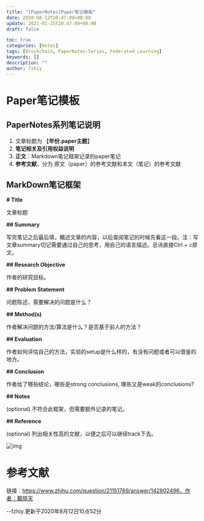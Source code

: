 ```yaml
---
title: "[PaperNotes]Paper笔记模板"
date: 2020-08-12T20:47:09+08:00
update: 2021-01-25T20:47:09+08:00
draft: false

toc: true
categories: [Notes]
tags: [Blockchain, PaperNotes-Series, Federated Learning]
keywords: []
description: ""
author: fzhiy
---
```




# Paper笔记模板

## PaperNotes系列笔记说明

1. 文章标题为 【**年份.paper主题**】
2. **笔记相关及引用权益说明**
3. **正文**：Markdown笔记框架记录的paper笔记
4. **参考文献**，分为 原文（paper）的参考文献和本文（笔记）的参考文献

## MarkDown笔记框架

**# Title**

文章标题



**## Summary**

写完笔记之后最后填，概述文章的内容，以后查阅笔记的时候先看这一段。注：写文章summary切记需要通过自己的思考，用自己的语言描述。忌讳直接Ctrl + c原文。



**## Research Objective**

作者的研究目标。



**## Problem Statement**

问题陈述，需要解决的问题是什么？



**## Method(s)**

作者解决问题的方法/算法是什么？是否基于前人的方法？



**## Evaluation**

作者如何评估自己的方法，实验的setup是什么样的，有没有问题或者可以借鉴的地方。



**## Conclusion**

作者给了哪些结论，哪些是strong conclusions, 哪些又是weak的conclusions?



**## Notes**

(optional) 不符合此框架，但需要额外记录的笔记。



**## Reference**

(optional) 列出相关性高的文献，以便之后可以继续track下去。

![img](https://pic3.zhimg.com/80/v2-656b65c906c28f9f6ea6fa9ed7521933_1440w.jpg)

# 参考文献

链接：https://www.zhihu.com/question/21151769/answer/142802496，作者：戴晓天



--fzhiy.更新于2020年8月12日10点52分